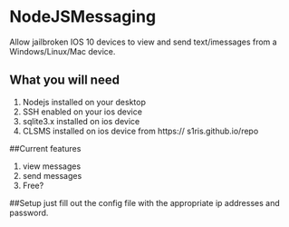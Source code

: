 # NodeJSMessaging
Allow jailbroken IOS 10 devices to view and send text/imessages from a Windows/Linux/Mac device.

## What you will need
1. Nodejs installed on your desktop
2. SSH enabled on your ios device
3. sqlite3.x installed on ios device
4. CLSMS installed on ios device from https:// s1ris.github.io/repo

##Current features
1. view messages
2. send messages
3. Free?

##Setup
just fill out the config file with the appropriate ip addresses and password.
